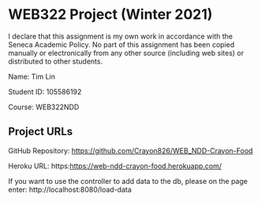 # WEB322 Project (Winter 2021)

I declare that this assignment is my own work in accordance with
the Seneca Academic Policy. No part of this assignment has been
copied manually or electronically from any other source
(including web sites) or distributed to other students.

Name: Tim Lin

Student ID: 105586192

Course: WEB322NDD

## Project URLs

GitHub Repository: https://github.com/Crayon826/WEB_NDD-Crayon-Food

Heroku URL: https:https://web-ndd-crayon-food.herokuapp.com/

If you want to use the controller to add data to the db, please on the page enter: http://localhost:8080/load-data
